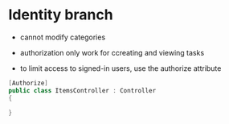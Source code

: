 # Identity branch

* cannot modify categories 

* authorization only work for ccreating and viewing tasks

* to limit access to signed-in users, use the authorize attribute
``` c#
[Authorize]
public class ItemsController : Controller
{

}
```